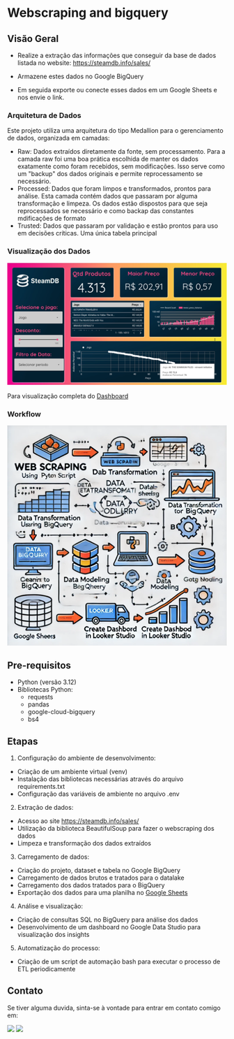 # Webscraping and bigquery


## Visão Geral

* Realize a extração das informações que conseguir da base de dados listada no website: https://steamdb.info/sales/ 

* Armazene estes dados no Google BigQuery

* Em seguida exporte ou conecte esses dados em um Google Sheets e nos envie o link.

### Arquitetura de Dados

Este projeto utiliza uma arquitetura do tipo Medallion para o gerenciamento de dados, organizada em camadas:

* Raw: Dados extraídos diretamente da fonte, sem processamento.
  Para a camada raw foi uma boa prática escolhida de manter os dados exatamente como foram recebidos, sem modificações. Isso serve como um "backup" dos dados originais e permite reprocessamento se necessário.
* Processed: Dados que foram limpos e transformados, prontos para análise.
  Esta camada contém dados que passaram por alguma transformação e limpeza. Os dados estão dispostos para que seja reprocessados se necessário e como backap das constantes mdificações de formato 
* Trusted: Dados que passaram por validação e estão prontos para uso em decisões críticas.
  Uma única tabela principal


### Visualização dos Dados

![Dashboard](docs/img/dashboard-sales.png)

Para visualização completa do [Dashboard](https://lookerstudio.google.com/reporting/48ffd759-acd5-45ce-be7c-94536869e41f)


### Workflow

![Fluxograma](docs/img/fluxograma.png)


## Pre-requisitos

- Python (versão 3.12)
- Bibliotecas Python:
  - requests
  - pandas
  - google-cloud-bigquery
  - bs4

## Etapas 

1. Configuração do ambiente de desenvolvimento:
* Criação de um ambiente virtual (venv)
* Instalação das bibliotecas necessárias através do arquivo requirements.txt
* Configuração das variáveis de ambiente no arquivo .env
2. Extração de dados:
* Acesso ao site https://steamdb.info/sales/
* Utilização da biblioteca BeautifulSoup para fazer o webscraping dos dados
* Limpeza e transformação dos dados extraídos
3. Carregamento de dados:
* Criação do projeto, dataset e tabela no Google BigQuery
* Carregamento de dados brutos e tratados para o datalake
* Carregamento dos dados tratados para o BigQuery
* Exportação dos dados para uma planilha no [Google Sheets](https://docs.google.com/spreadsheets/d/1siFjaCa92INpVe-cp2kr8vIAiNvs5thCLkI4VxBTjC8/edit?usp=sharing)
4. Análise e visualização:
* Criação de consultas SQL no BigQuery para análise dos dados
* Desenvolvimento de um dashboard no Google Data Studio para visualização dos insights
5. Automatização do processo:
* Criação de um script de automação bash para executar o processo de ETL periodicamente


## Contato

Se tiver alguma duvida, sinta-se à vontade para entrar em contato comigo em: 

<div> 
  <a href = "mailto:nayyarabernardo@gmail.com"><img src="https://img.shields.io/badge/-Gmail-%23333?style=for-the-badge&logo=gmail&logoColor=white" target="_blank"></a>
  <a href="https://www.linkedin.com/in/nayyarabernardo" target="_blank"><img src="https://img.shields.io/badge/-LinkedIn-%230077B5?style=for-the-badge&logo=linkedin&logoColor=white" target="_blank"></a> 
  
</div>
